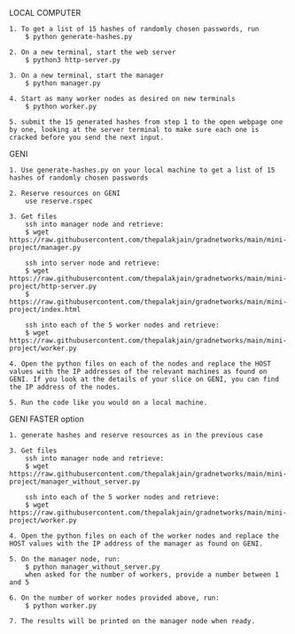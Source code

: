 LOCAL COMPUTER

	1. To get a list of 15 hashes of randomly chosen passwords, run 
		$ python generate-hashes.py 

	2. On a new terminal, start the web server 
		$ python3 http-server.py

	3. On a new terminal, start the manager
		$ python manager.py

	4. Start as many worker nodes as desired on new terminals
		$ python worker.py

	5. submit the 15 generated hashes from step 1 to the open webpage one by one, looking at the server terminal to make sure each one is cracked before you send the next input.
	

GENI

	1. Use generate-hashes.py on your local machine to get a list of 15 hashes of randomly chosen passwords

	2. Reserve resources on GENI
		use reserve.rspec

	3. Get files
		ssh into manager node and retrieve:
		$ wget https://raw.githubusercontent.com/thepalakjain/gradnetworks/main/mini-project/manager.py
	
		ssh into server node and retrieve:
		$ wget https://raw.githubusercontent.com/thepalakjain/gradnetworks/main/mini-project/http-server.py
		$ https://raw.githubusercontent.com/thepalakjain/gradnetworks/main/mini-project/index.html

		ssh into each of the 5 worker nodes and retrieve:
		$ wget https://raw.githubusercontent.com/thepalakjain/gradnetworks/main/mini-project/worker.py

	4. Open the python files on each of the nodes and replace the HOST values with the IP addresses of the relevant machines as found on GENI. If you look at the details of your slice on GENI, you can find the IP address of the nodes.

	5. Run the code like you would on a local machine.

GENI FASTER option

	1. generate hashes and reserve resources as in the previous case

	3. Get files
		ssh into manager node and retrieve:
		$ wget https://raw.githubusercontent.com/thepalakjain/gradnetworks/main/mini-project/manager_without_server.py

		ssh into each of the 5 worker nodes and retrieve:
		$ wget https://raw.githubusercontent.com/thepalakjain/gradnetworks/main/mini-project/worker.py

	4. Open the python files on each of the worker nodes and replace the HOST values with the IP address of the manager as found on GENI.

	5. On the manager node, run:
		$ python manager_without_server.py
		when asked for the number of workers, provide a number between 1 and 5

	6. On the number of worker nodes provided above, run:
		$ python worker.py

	7. The results will be printed on the manager node when ready.
